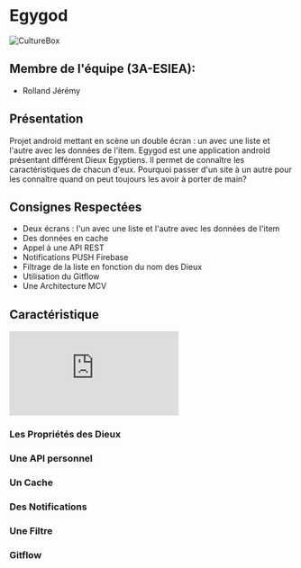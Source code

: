 # Egygod
![CultureBox](https://culturebox.francetvinfo.fr/sites/default/files/assets/images/2018/12/maxstockfr009463.jpg)
## Membre de l'équipe (3A-ESIEA):
* Rolland Jérémy
## Présentation
Projet android mettant en scène un double écran : un avec une liste et l'autre avec les données de l'item.
Egygod est une application android présentant différent Dieux Egyptiens. Il permet de connaître les caractéristiques de chacun d'eux.
Pourquoi passer d'un site à un autre pour les connaître quand on peut toujours les avoir à porter de main?

## Consignes Respectées
* Deux écrans : l'un avec une liste et l'autre avec les données de l'item
* Des données en cache
* Appel à une API REST
* Notifications PUSH Firebase
* Filtrage de la liste en fonction du nom des Dieux
* Utilisation du Gitflow
* Une Architecture MCV

## Caractéristique
![aa](http://zupimages.net/viewer.php?id=19/14/t95q.jpg)
### Les Propriétés des Dieux
### Une API personnel
### Un Cache
### Des Notifications
### Une Filtre
### Gitflow

## 

